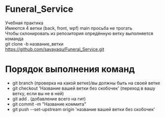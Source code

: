 # Funeral_Service
Учебная практика<br>
Имеются 4 ветки (back, front, wpf) main просьба не трогать<br>
Чтобы склонировать из репозитория опредённую ветку выполняется команда<br>
git clone -b название_ветки https://github.com/savayaqu/Funeral_Service.git<br>
<h1>Порядок выполнения команд</h1>
<ul>
  <li>git branch (проверка на какой ветке)/вы должны быть на своей ветке</li>
  <li>git checkout 'Название вашей ветки без скобочек' (переход в вашу ветку, если вы не в ней)</li>
  <li>git add . (добавление всего на гит)</li>
  <li>git commit -m "Название коммита"</li>
  <li>git push --set-upstream origin 'название вашей ветки без скобочек'</li>
</ul>
